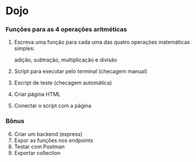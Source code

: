 # Dojo

### Funções para as 4 operações aritméticas 

1. Escreva uma função para cada uma das quatro operações matemáticas simples:

    adição,
    subtração,
    multiplicação e
    divisão

2. Script para executar pelo terminal (checagem manual)
3. Escript de teste (checagem automática)
4. Criar página HTML
5. Conectar o script com a página


### Bônus

6. Criar um backend (express)
7. Expor as funções nos endpoints
8. Testar com Postman
9. Exportar collection
